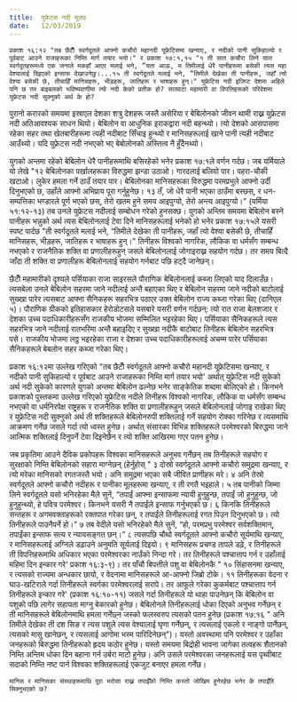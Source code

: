 ```yaml
---
title:  युफ्रेटस नदी सुक्छ
date:   12/03/2019
---
```


`प्रकाश १६:१२ "तब छैटौँ स्वर्गदूतले आफ्नो कचौरो महानदी यूफ्रेटिसमा खन्याए, र नदीको पानी सुकिहाल्यो र पूर्वबाट आउने राजाहरूका निम्ति मार्ग तयार भयो।" र प्रकाश १७:१,१५ "१ ती सात कचौरा लिने सात स्वर्गदूतहरूमध्ये एक जनाले मकहाँ आएर मलाई भने, “यता आऊ, म तिमीलाई धेरै पानीहरूमा बसेकी त्यस महा वेश्यालाई दिइएको इन्साफ देखाउनेछु।...१५ ती स्वर्गदूतले मलाई भने, “तिमीले देखेका ती पानीहरू, जहाँ त्यो वेश्या बसेकी छे, तीचाहिँ मानिसहरू, भीड़हरू, जातिहरू र भाषाहरू हुन्।" युफ्रेटिस नदी इजिप्ट देशमा अहिले पनि छ तर बाइबलको भविष्यवाणीमा त्यो नदी केको प्रतीक हो? सातवटा महामारी वा विपत्तिहरूको परिवेशमा युफ्रेटस नदी सुक्नुको अर्थ के हो? `

पुरानो करारको समयमा इस्राएल देशका शत्रु देशहरू जस्तै असेरिया र बेबिलोनको जीवन थामी राख्न युफ्रेटस नदी अतिआवश्यक साधन थियो। बेबिलोन वा आधुनिक इराकद्वारा नदी बहन्थ्यो। त्यो देशको आसपासमा रहेका सहर तथा खेतबारीहरूमा त्यही नदीबाट सिँचाइ हुन्थ्यो र मानिसहरूलाई खाने पानी त्यही नदीबाट आउँथ्यो। यदि युफ्रेटस नदी नभएको भए बेबोलोनको अस्तित्व नै हुँदैनथ्यो।

युगको अन्तमा रहेको बेबिलोन धेरै पानीहरूमाथि बसिरहेको भनेर प्रकाश १७:१ले वर्णन गर्दछ। जब यर्मियाले यो लेखे "१२ बेबिलोनका पर्खालहरूका विरुद्धमा झन्डा उठाओ। गारदलाई बलियो पार। पहरा-चौकी खटाओ। लुकेर हमला गर्ने ठाउँ तयार पार। बेबिलोनका मानिसहरूका विरुद्धमा परमप्रभुले आफ्नो उर्दी दिनुभएको छ, उहाँले आफ्नो अभिप्राय पूरा गर्नुहुनेछ। १३ तँ, जो धेरै पानी भएका ठाउँमा बस्छस्, र धन-सम्पत्तिका भण्डारले पूर्ण भएको छस्, तेरो खतम हुने समय आइपुग्यो, तेरो अन्त्य आइपुग्यो।" (यर्मिया ५१:१२-१३) तब उनले युफ्रेटस नदीलाई सम्बोधन गरेको हुनसक्छ। युगको अन्तिम समयमा बेबिलोन बस्ने पानीहरू भन्नुको अर्थ त्यस बेबिलोनलाई टेवा दिने मानिसहरूलाई भनेको हो भनेर प्रकाश १७:१५ले यसरी स्पष्ट पार्दछ "ती स्वर्गदूतले मलाई भने, “तिमीले देखेका ती पानीहरू, जहाँ त्यो वेश्या बसेकी छे, तीचाहिँ मानिसहरू, भीड़हरू, जातिहरू र भाषाहरू हुन्।" तिनीहरू विश्वको नागरिक, लौकिक वा धर्मसँग सम्बन्ध नभएको र राजनैतिक शक्ति वा प्रणालीहरूहुन् जसले बेबिलोनलाई जोगाइराख्न सहयोग गर्दछ। तर समय बित्दै जाँदा ती शक्ति वा प्रणालीहरू बेबिलोनलाई सहयोग गर्नबाट पछि हट्दै जानेछन्।

छैटौँ महामारीको दृश्यले पर्सियाका राजा साइरसले पौराणिक बेबिलोनलाई कब्जा लिएको याद दिलाउँछ। त्यसबेला उनले बेबिलोन सहरमा जाने नदीलाई अन्तै बहाएका थिए र बेबिलोन सहरमा जाने नदीको बाटोलाई सुख्खा पारेर त्यसबाट आफ्ना सैनिकहरू सहरभित्र पठाएर उक्त बेबिलोन राज्य कब्जा गरेका थिए (दानिएल ५)। पौराणिक ग्रीकको इतिहासकार हेरोडोटसले यसबारे  यसरी वर्णन गर्दछन्: त्यो रात राजा बेलशजार र देशका उच्च पदाधिकारीहरूसँग राजकीय भोजमा सम्मिलित भइरहेका थिए। पर्सियाका सैनिकहरूले त्यस सहरभित्र जाने नदीलाई रातभरिमा अन्तै बहाइदिए र सुख्खा नदीकै बाटोबाट तिनीहरू बेबिलोन सहरभित्र पसे। राजकीय भोजमा लठ्ठ भइरहेका राजा र देशका उच्च पदाधिकारीहरूलाई अचम्म पारेर पर्सियाका सैनिकहरूले बेबलोन सहर कब्जा गरेका थिए।

प्रकाश १६:१२मा उल्लेख गरिएको "तब छैटौँ स्वर्गदूतले आफ्नो कचौरो महानदी यूफ्रेटिसमा खन्याए, र नदीको पानी सुकिहाल्यो र पूर्वबाट आउने राजाहरूका निम्ति मार्ग तयार भयो' अर्थात् युफ्रेटिस नदी  सुकेको अर्थ नदी सुकेको कारणले युगको अन्तमा बेबिलोन ढल्नेछ भनेर साङ्केतिक शब्दमा बोलिएको हो। किनभने प्रकाशको पुस्तकमा उल्लेख गरिएको युफ्रेटिस नदीले तिनीहरू विश्वको नागरिक, लौकिक वा धर्मसँग सम्बन्ध नभएको वा धर्मनिरपेक्ष राष्ट्रहरू र राजनैतिक शक्ति वा प्रणालीहरूहुन् जसले बेबिलोनलाई जोगाइ राखेका थिए र युफ्रेटिस नदी सुक्नुको अर्थ ती शक्तिहरूले बेबिलोनरुपी शक्तिलाई गर्ने सहयोग रोक्का गरिनेछ र त्यसमाथि आक्रमण गर्नेछ जसले गर्दा त्यो ध्वस्त हुनेछ। अर्थात् संसारका विभिन्न शक्तिहरूले परमेश्वरको बिरुद्धमा जाने आत्मिक शक्तिलाई दिनुपर्ने टेवा दिइनेछैन र त्यो शक्ति आखिरमा गएर पतन हुनेछ।

जब प्रकृतिमा आउने दैविक प्रकोपहरू विश्वका मानिसहरूले अनुभव गर्नेछन् तब तिनीहरूले सहयोग र सुरक्षाको निम्ति बेबिलोनको सहारा माग्नेछन् (हेर्नुहोस् " ३ दोस्रो स्वर्गदूतले आफ्नो कचौरो समुद्रमा खन्याए, र त्यो मरेका मानिसको रगतजस्तै भयो। अनि समुद्रमा भएका सबै जीवित प्राणीहरू मरे। ४ अनि तेस्रो स्वर्गदूतले आफ्नो कचौरो नदीहरू र पानीका मूलहरूमा खन्याए, र ती रगतै भइहाले। ५ तब पानीको जिम्मा लिने स्वर्गदूतले यसो भनिरहेका मैले सुनें, “तपाईं आफ्ना इन्साफमा न्यायी हुनुहुन्छ, तपाईं जो हुनुहुन्छ, जो हुनुहुन्थ्यो, हे पवित्र परमेश्वर। किनभने यसरी नै तपाईंले इन्साफ गर्नुभएको छ। ६ किनकि तिनीहरूले सन्तहरू र अगमवक्ताहरूको रक्तपात गरेका छन्, र तपाईंले तिनीहरूलाई रगत पिउन दिनुभएको छ। त्यो तिनीहरूले पाउनैपर्ने हो।” ७ तब वेदीले यसो भनिरहेको मैले सुनें, “हो, परमप्रभु परमेश्वर सर्वशक्तिमान्, तपाईंका इन्साफ सत्य र न्यायसङ्गत छन्।” ८ त्यसपछि चौथो स्वर्गदूतले आफ्नो कचौरो सूर्यमाथि खन्याए, र मानिसहरूलाई अग्निले डढ़ाउने अनुमति सूर्यलाई दिइयो। ९ मानिसहरू प्रचण्ड तापले डढ़े, र तिनीहरूले ती विपत्तिहरूमाथि अधिकार भएका परमेश्वरका नाउँको निन्दा गरे। तर तिनीहरूले पश्चात्ताप गर्न र उहाँलाई महिमा दिन इन्कार गरे' प्रकाश १६:३-९)। तर पाँचौ बिपत्तीले पशु वा बेबिलोनकै " १०  सिंहासनमा खन्याए, र त्यसको राज्यमा अन्धकार छायो, र वेदनामा मानिसहरूले आ-आफ्नो जिब्रो टोके। ११ तिनीहरूका वेदना र घाउ-खटिराले गर्दा तिनीहरूले स्वर्गका परमेश्वरलाई सरापे। तर आफूले गरेका कुकर्मबाट पश्चात्ताप गर्न तिनीहरूले इन्कार गरे' (प्रकाश १६:१०-११) जसले गर्दा तिनीहरूले यो थाहा पाउनेछन् कि बेबिलोन वा पशुको पछि लागेर सहायता माग्नु बेकारको हुनेछ। बेबिलोनले तिनीहरूलाई धोका दिएको अनुभव गर्नेछन् र ती मानिसहरूले बेबिलोनमाथि हमला गर्नेछ्न जस्को फलस्वरुप त्यसको पतन हुनेछ (प्रकाश १७:१६ " अनि तिमीले देखेका ती दश सिङ र त्यस पशुले त्यस वेश्यालाई घृणा गर्नेछन्, र त्यसलाई एकलो र नाङ्गो पार्नेछन्, त्यसको मासु खानेछन्, र त्यसलाई आगोमा भस्म पारिदिनेछन्")। यस्तो अवस्थामा पनि परमेश्वर र उहाँका जनहरूको बिरुद्धमा तिनीहरूको हृदय कठोर हुनेछ। यस्तो समयमा बिद्रोही भावना जागेका तत्वहरू शैतानको निम्ति अन्तिम धोका दिन बहाना गर्न उर्बरा माटो हुनेछ। अनि उसले परमेश्वरका जनहरूलाई यस पृथ्वीबाट सदाको निम्ति नष्ट पार्न विश्वका शक्तिहरूलाई एकजुट बनाएर हमला गर्नेछ।

`मानिस र मानिसका संस्थाहरूमाथि पूरा भरोसा राख्न तपाईँको निम्ति कस्तो जोखिम हुनेरहेछ भनेर के तपाईँले सिक्नुभएको छ?`